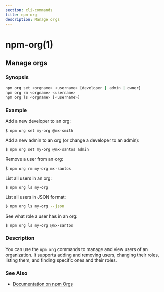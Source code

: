 ```yaml
---
section: cli-commands
title: npm-org
description: Manage orgs
---
```


# npm-org(1)

## Manage orgs

### Synopsis

```bash
npm org set <orgname> <username> [developer | admin | owner]
npm org rm <orgname> <username>
npm org ls <orgname> [<username>]
```

### Example

Add a new developer to an org:

```bash
$ npm org set my-org @mx-smith
```

Add a new admin to an org (or change a developer to an admin):

```bash
$ npm org set my-org @mx-santos admin
```

Remove a user from an org:

```bash
$ npm org rm my-org mx-santos
```

List all users in an org:

```bash
$ npm org ls my-org
```

List all users in JSON format:

```bash
$ npm org ls my-org --json
```

See what role a user has in an org:

```bash
$ npm org ls my-org @mx-santos
```

### Description

You can use the `npm org` commands to manage and view users of an organization.
It supports adding and removing users, changing their roles, listing them, and
finding specific ones and their roles.

### See Also

* [Documentation on npm Orgs](https://docs.npmjs.com/orgs/)
